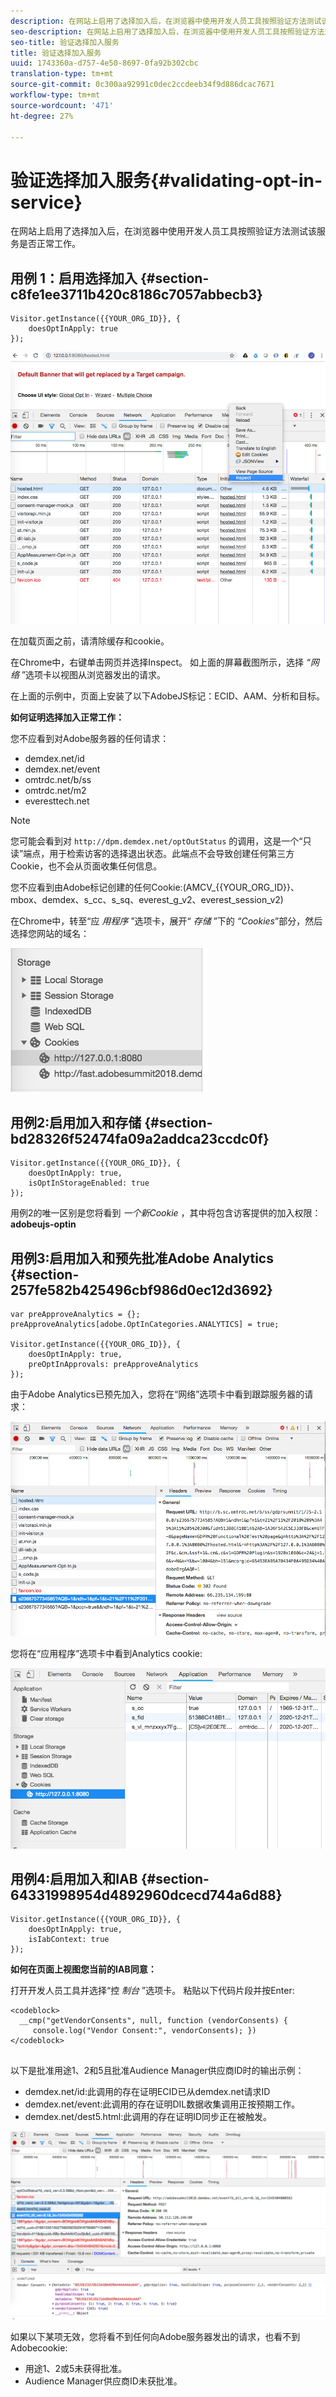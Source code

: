```yaml
---
description: 在网站上启用了选择加入后，在浏览器中使用开发人员工具按照验证方法测试该服务是否正常工作。
seo-description: 在网站上启用了选择加入后，在浏览器中使用开发人员工具按照验证方法测试该服务是否正常工作。
seo-title: 验证选择加入服务
title: 验证选择加入服务
uuid: 1743360a-d757-4e50-8697-0fa92b302cbc
translation-type: tm+mt
source-git-commit: 0c300aa92991c0dec2ccdeeb34f9d886dcac7671
workflow-type: tm+mt
source-wordcount: '471'
ht-degree: 27%

---
```



# 验证选择加入服务{#validating-opt-in-service}

在网站上启用了选择加入后，在浏览器中使用开发人员工具按照验证方法测试该服务是否正常工作。

## 用例 1：启用选择加入 {#section-c8fe1ee3711b420c8186c7057abbecb3}

```
Visitor.getInstance({{YOUR_ORG_ID}}, { 
    doesOptInApply: true 
});
```

![](assets/use_case_1_1.png)

在加载页面之前，请清除缓存和cookie。

在Chrome中，右键单击网页并选择Inspect。 如上面的屏幕截图所示，选择 *“网络* ”选项卡以视图从浏览器发出的请求。

在上面的示例中，页面上安装了以下AdobeJS标记：ECID、AAM、分析和目标。

**如何证明选择加入正常工作：**

您不应看到对Adobe服务器的任何请求：

* demdex.net/id
* demdex.net/event
* omtrdc.net/b/ss
* omtrdc.net/m2
* everesttech.net

>[!NOTE]
>
>您可能会看到对 `http://dpm.demdex.net/optOutStatus` 的调用，这是一个“只读”端点，用于检索访客的选择退出状态。此端点不会导致创建任何第三方Cookie，也不会从页面收集任何信息。

您不应看到由Adobe标记创建的任何Cookie:(AMCV_{{YOUR_ORG_ID}}、mbox、demdex、s_cc、s_sq、everest_g_v2、everest_session_v2)

在Chrome中，转至“应 *用程序* ”选项卡，展开“ *存储* ”下的 *“Cookies*”部分，然后选择您网站的域名：

![](assets/use_case_1_2.png)

## 用例2:启用加入和存储 {#section-bd28326f52474fa09a2addca23ccdc0f}

```
Visitor.getInstance({{YOUR_ORG_ID}}, { 
    doesOptInApply: true, 
    isOptInStorageEnabled: true 
});
```

用例2的唯一区别是您将看到 *一个新Cookie* ，其中将包含访客提供的加入权限： **adobeujs-optin**

## 用例3:启用加入和预先批准Adobe Analytics {#section-257fe582b425496cbf986d0ec12d3692}

```
var preApproveAnalytics = {}; 
preApproveAnalytics[adobe.OptInCategories.ANALYTICS] = true;

Visitor.getInstance({{YOUR_ORG_ID}}, { 
    doesOptInApply: true, 
    preOptInApprovals: preApproveAnalytics 
});
```

由于Adobe Analytics已预先加入，您将在“网络”选项卡中看到跟踪服务器的请求：

![](assets/use_case_3_1.png)

您将在“应用程序”选项卡中看到Analytics cookie:

![](assets/use_case_3_2.png)

## 用例4:启用加入和IAB {#section-64331998954d4892960dcecd744a6d88}

```
Visitor.getInstance({{YOUR_ORG_ID}}, { 
    doesOptInApply: true, 
    isIabContext: true 
});
```

**如何在页面上视图您当前的IAB同意：**

打开开发人员工具并选择“控 *制台* ”选项卡。 粘贴以下代码片段并按Enter:

```
<codeblock>
  __cmp("getVendorConsents", null, function (vendorConsents) { 
     console.log("Vendor Consent:", vendorConsents); }) 
</codeblock>  
  
```

以下是批准用途1、2和5且批准Audience Manager供应商ID时的输出示例：

* demdex.net/id:此调用的存在证明ECID已从demdex.net请求ID
* demdex.net/event:此调用的存在证明DIL数据收集调用正按预期工作。
* demdex.net/dest5.html:此调用的存在证明ID同步正在被触发。

![](assets/use_case_4_1.png)

如果以下某项无效，您将看不到任何向Adobe服务器发出的请求，也看不到Adobecookie:

* 用途1、2或5未获得批准。
* Audience Manager供应商ID未获批准。